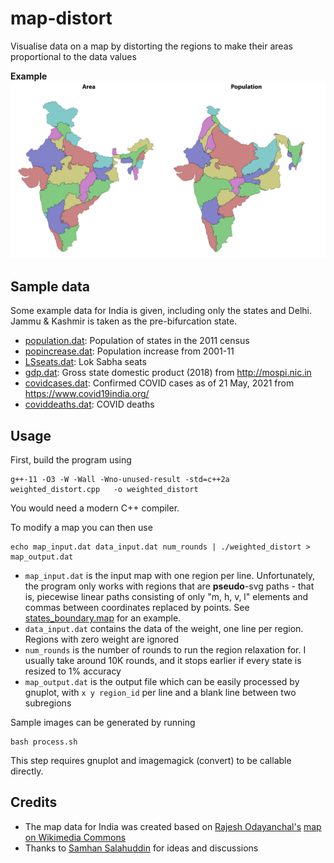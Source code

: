 # map-distort
Visualise data on a map by distorting the regions to make their areas proportional to the data values

**Example**
![Sample](/sample/area_population.png "Comparing the area and population of the states of India")

## Sample data

Some example data for India is given, including only the states and Delhi. Jammu & Kashmir is taken as the pre-bifurcation state.

* [population.dat](/data/population.dat): Population of states in the 2011 census
* [popincrease.dat](/data/popincrease.dat): Population increase from 2001-11
* [LSseats.dat](/data/LSseats.dat): Lok Sabha seats
* [gdp.dat](/data/gdp.dat): Gross state domestic product (2018) from http://mospi.nic.in
* [covidcases.dat](/data/covidcases.dat): Confirmed COVID cases as of 21 May, 2021 from https://www.covid19india.org/
* [coviddeaths.dat](/data/coviddeaths.dat): COVID deaths

## Usage

First, build the program using
```
g++-11 -O3 -W -Wall -Wno-unused-result -std=c++2a    weighted_distort.cpp   -o weighted_distort
```
You would need a modern C++ compiler.

To modify a map you can then use
```
echo map_input.dat data_input.dat num_rounds | ./weighted_distort > map_output.dat
```
* `map_input.dat` is the input map with one region per line. Unfortunately, the program only works with regions that are **pseudo**-svg paths - that is, piecewise linear paths consisting of only "m, h, v, l" elements and commas between coordinates replaced by points. See [states_boundary.map](/data/states_boundary.map) for an example.
* `data_input.dat` contains the data of the weight, one line per region. Regions with zero weight are ignored
* `num_rounds` is the number of rounds to run the region relaxation for. I usually take around 10K rounds, and it stops earlier if every state is resized to 1% accuracy
* `map_output.dat` is the output file which can be easily processed by gnuplot, with `x y region_id` per line and a blank line between two subregions


Sample images can be generated by running
```
bash process.sh
```
This step requires gnuplot and imagemagick (convert) to be callable directly.

## Credits
* The map data for India was created based on [Rajesh Odayanchal's](https://ml.wikipedia.org/wiki/%E0%B4%89%E0%B4%AA%E0%B4%AF%E0%B5%8B%E0%B4%95%E0%B5%8D%E0%B4%A4%E0%B4%BE%E0%B4%B5%E0%B5%8D:Rajeshodayanchal) [map on Wikimedia Commons](https://commons.wikimedia.org/wiki/File:India-map-ml-political-parties-2017.svg)
* Thanks to [Samhan Salahuddin](https://github.com/samhann) for ideas and discussions
